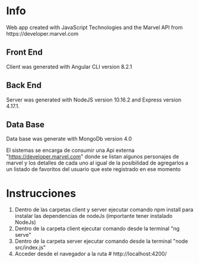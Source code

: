 <h1>Info</h1>

<p>Web app created with JavaScript Technologies and the Marvel API from https://developer.marvel.com</p> 

<h2>Front End</h2>

<p>Client was generated with Angular CLI version 8.2.1</p>

<h2>Back End</h2>

<p>Server was generated with NodeJS version 10.16.2 and Express version 4.17.1.</p>

<h2>Data Base</h2>

<p>Data base was generate with MongoDb version 4.0</p>

El sistemas se encarga de consumir una Api externa "https://developer.marvel.com" donde se listan algunos personajes de marvel y los detalles de cada uno al igual de la posibilidad de agregarlos a un listado de favoritos del usuario que este registrado en ese momento

# Instrucciones 

  1. Dentro de las carpetas client y server ejecutar comando npm install para instalar las dependencias de nodeJs (importante tener instalado NodeJs)
  3. Dentro de la carpeta client ejecutar comando desde la terminal "ng serve"
  4. Dentro de la carpeta server ejecutar comando desde la terminal "node src/index.js"
  5. Acceder desde el navegador a la ruta # http://localhost:4200/
